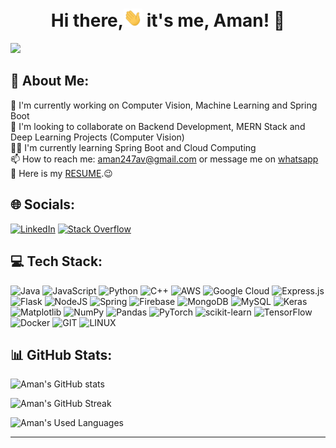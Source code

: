 <h1 align="center">Hi there,<img src="https://raw.githubusercontent.com/ABSphreak/ABSphreak/master/gifs/Hi.gif" width="30px"> it's me, Aman! 👋</h1>

[![](https://visitcount.itsvg.in/api?id=aman247av&icon=0&color=0)](https://visitcount.itsvg.in)

## 💫 About Me:
🔭 I'm currently working on Computer Vision, Machine Learning and Spring Boot<br>
👯 I'm looking to collaborate on Backend Development, MERN Stack and Deep Learning Projects (Computer Vision)<br>
🧑‍🎓 I'm currently learning Spring Boot and Cloud Computing<br>
📫 How to reach me: aman247av@gmail.com or message me on [whatsapp](https://wa.me/917317270278) <br>
📃 Here is my [RESUME](https://github.com/aman247av/aman247av/blob/main/Aman%20Verma's%20Resume.pdf).😉 

## 🌐 Socials:
[![LinkedIn](https://img.shields.io/badge/LinkedIn-%230077B5.svg?logo=linkedin&logoColor=white)](https://linkedin.com/in/aman247av) [![Stack Overflow](https://img.shields.io/badge/-Stackoverflow-FE7A16?logo=stack-overflow&logoColor=white)](https://stackoverflow.com/users/24366987) 

## 💻 Tech Stack:
![Java](https://img.shields.io/badge/java-%23ED8B00.svg?style=plastic&logo=openjdk&logoColor=white) ![JavaScript](https://img.shields.io/badge/javascript-%23323330.svg?style=plastic&logo=javascript&logoColor=%23F7DF1E) ![Python](https://img.shields.io/badge/python-3670A0?style=plastic&logo=python&logoColor=ffdd54) ![C++](https://img.shields.io/badge/c++-%2300599C.svg?style=plastic&logo=c%2B%2B&logoColor=white) ![AWS](https://img.shields.io/badge/AWS-%23FF9900.svg?style=plastic&logo=amazon-aws&logoColor=white) ![Google Cloud](https://img.shields.io/badge/GoogleCloud-%234285F4.svg?style=plastic&logo=google-cloud&logoColor=white) ![Express.js](https://img.shields.io/badge/express.js-%23404d59.svg?style=plastic&logo=express&logoColor=%2361DAFB) ![Flask](https://img.shields.io/badge/flask-%23000.svg?style=plastic&logo=flask&logoColor=white) ![NodeJS](https://img.shields.io/badge/node.js-6DA55F?style=plastic&logo=node.js&logoColor=white) ![Spring](https://img.shields.io/badge/spring-%236DB33F.svg?style=plastic&logo=spring&logoColor=white) ![Firebase](https://img.shields.io/badge/Firebase-039BE5?style=plastic&logo=Firebase&logoColor=white) ![MongoDB](https://img.shields.io/badge/MongoDB-%234ea94b.svg?style=plastic&logo=mongodb&logoColor=white) ![MySQL](https://img.shields.io/badge/mysql-%2300000f.svg?style=plastic&logo=mysql&logoColor=white) ![Keras](https://img.shields.io/badge/Keras-%23D00000.svg?style=plastic&logo=Keras&logoColor=white) ![Matplotlib](https://img.shields.io/badge/Matplotlib-%23ffffff.svg?style=plastic&logo=Matplotlib&logoColor=black) ![NumPy](https://img.shields.io/badge/numpy-%23013243.svg?style=plastic&logo=numpy&logoColor=white) ![Pandas](https://img.shields.io/badge/pandas-%23150458.svg?style=plastic&logo=pandas&logoColor=white) ![PyTorch](https://img.shields.io/badge/PyTorch-%23EE4C2C.svg?style=plastic&logo=PyTorch&logoColor=white) ![scikit-learn](https://img.shields.io/badge/scikit--learn-%23F7931E.svg?style=plastic&logo=scikit-learn&logoColor=white) ![TensorFlow](https://img.shields.io/badge/TensorFlow-%23FF6F00.svg?style=plastic&logo=TensorFlow&logoColor=white) ![Docker](https://img.shields.io/badge/docker-%230db7ed.svg?style=plastic&logo=docker&logoColor=white) ![GIT](https://img.shields.io/badge/Git-fc6d26?style=plastic&logo=git&logoColor=white) ![LINUX](https://img.shields.io/badge/Linux-FCC624?style=plastic&logo=linux&logoColor=black)
## 📊 GitHub Stats:
![Aman's GitHub stats](https://github-readme-stats.vercel.app/api?username=aman247av&theme=radical&show_icons=true&count_private=true&include_all_commits=true)

![Aman's GitHub Streak](https://github-readme-streak-stats.herokuapp.com?user=aman247av&theme=radical&date_format=M%20j%5B%2C%20Y%5D)

![Aman's Used Languages](https://github-readme-stats.vercel.app/api/top-langs/?username=aman247av&layout=compact&theme=tokyonight)

---


